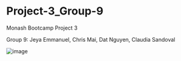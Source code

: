 # Project-3_Group-9
Monash Bootcamp Project 3 

Group 9: Jeya Emmanuel, Chris Mai, Dat Nguyen, Claudia Sandoval 


![image](https://user-images.githubusercontent.com/101364311/188293638-472cbf9f-dd7a-4f8b-86ad-2925526670cf.png)
